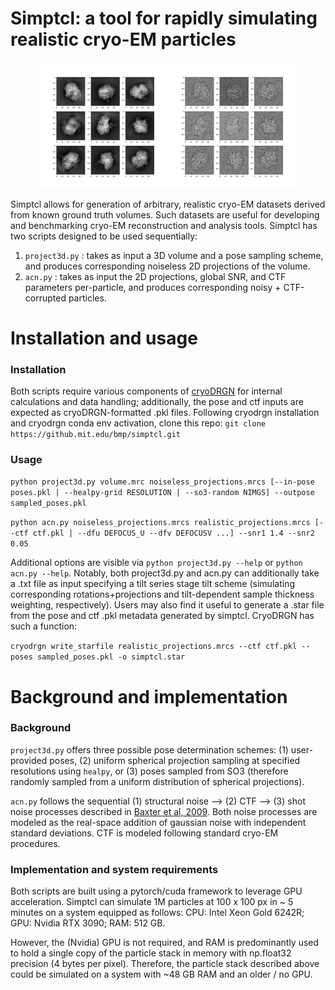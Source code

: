 # Simptcl: a tool for rapidly simulating realistic cryo-EM particles

<p align="middle">
    <img src="assets/out_noiseless.png" alt="Noiseless projections" width="40%"/> 
    <img src="assets/out_noisy.png" alt="Noisy + CTF-corrupted projections" width="40%"/>
</p>


Simptcl allows for generation of arbitrary, realistic cryo-EM datasets derived from known ground truth volumes. Such datasets are useful for developing and benchmarking cryo-EM reconstruction and analysis tools. Simptcl has two scripts designed to be used sequentially: 
1. `project3d.py` : takes as input a 3D volume and a pose sampling scheme, and produces corresponding noiseless 2D projections of the volume. 
2. `acn.py` : takes as input the  2D projections, global SNR, and CTF parameters per-particle, and produces corresponding noisy + CTF-corrupted particles. 

# Installation and usage
### Installation
Both scripts require various components of [cryoDRGN](https://github.com/zhonge/cryodrgn) for internal calculations and data handling; additionally, the pose and ctf inputs are expected as cryoDRGN-formatted .pkl files. Following cryodrgn installation and cryodrgn conda env activation, clone this repo: `git clone https://github.mit.edu/bmp/simptcl.git`

### Usage
`python project3d.py volume.mrc noiseless_projections.mrcs [--in-pose poses.pkl | --healpy-grid RESOLUTION | --so3-random NIMGS] --outpose sampled_poses.pkl`

`python acn.py noiseless_projections.mrcs realistic_projections.mrcs [--ctf ctf.pkl | --dfu DEFOCUS_U --dfv DEFOCUSV ...] --snr1 1.4 --snr2 0.05`

Additional options are visible via `python project3d.py --help` or `python acn.py --help`. Notably, both project3d.py and acn.py can additionally take a .txt file as input specifying a tilt series stage tilt scheme (simulating corresponding rotations+projections and tilt-dependent sample thickness weighting, respectively). Users may also find it useful to generate a .star file from the pose and ctf .pkl metadata generated by simptcl. CryoDRGN has such a function:

`cryodrgn write_starfile realistic_projections.mrcs --ctf ctf.pkl --poses sampled_poses.pkl -o simptcl.star`


# Background and implementation
### Background
`project3d.py` offers three possible pose determination schemes: (1) user-provided poses, (2) uniform spherical projection sampling at specified resolutions using `healpy`, or (3) poses sampled from SO3 (therefore randomly sampled from a uniform distribution of spherical projections). 

`acn.py` follows the sequential (1) structural noise --> (2) CTF --> (3) shot noise processes described in [Baxter et al, 2009](https://doi.org/10.1016%2Fj.jsb.2009.02.012). Both noise  processes are modeled as the real-space addition of gaussian noise with independent standard deviations. CTF is modeled following standard cryo-EM procedures. 

### Implementation and system requirements
Both scripts are built using a pytorch/cuda framework to leverage GPU acceleration. Simptcl can simulate 1M particles at 100 x 100 px in ~ 5 minutes on a system equipped as follows: CPU: Intel Xeon Gold 6242R; GPU: Nvidia RTX 3090; RAM: 512 GB.

However, the (Nvidia) GPU is not required, and RAM is predominantly used to hold a single copy of the particle stack in memory with np.float32 precision (4 bytes per pixel). Therefore, the particle stack described above could be simulated on a system with ~48 GB RAM and an older / no GPU.